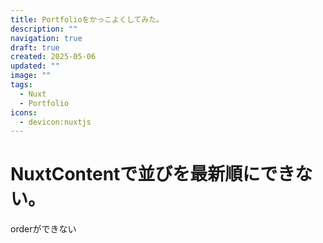 ```yaml
---
title: Portfolioをかっこよくしてみた。
description: ""
navigation: true
draft: true
created: 2025-05-06
updated: ""
image: ""
tags:
  - Nuxt
  - Portfolio
icons:
  - devicon:nuxtjs
---
```


# NuxtContentで並びを最新順にできない。

orderができない
